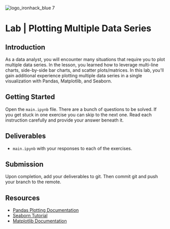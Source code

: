 ![logo_ironhack_blue 7](https://user-images.githubusercontent.com/23629340/40541063-a07a0a8a-601a-11e8-91b5-2f13e4e6b441.png)

# Lab | Plotting Multiple Data Series

## Introduction

As a data analyst, you will encounter many situations that require you to plot multiple data series. In the lesson, you learned how to leverage multi-line charts, side-by-side bar charts, and scatter plots/matrices. In this lab, you'll gain additional experience plotting multiple data series in a single visualization with Pandas, Matplotlib, and Seaborn.

## Getting Started

Open the `main.ipynb` file. There are a bunch of questions to be solved. If you get stuck in one exercise you can skip to the next one. Read each instruction carefully and provide your answer beneath it.

## Deliverables

- `main.ipynb` with your responses to each of the exercises.

## Submission

Upon completion, add your deliverables to git. Then commit git and push your branch to the remote.

## Resources

- [Pandas Plotting Documentation](https://pandas.pydata.org/pandas-docs/stable/reference/api/pandas.DataFrame.plot.html)
- [Seaborn Tutorial](https://seaborn.pydata.org/tutorial.html)
- [Matplotlib Documentation](https://matplotlib.org/api/_as_gen/matplotlib.pyplot.plot.html)
